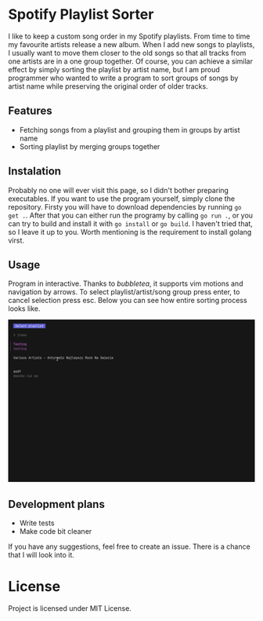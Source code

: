 # Spotify Playlist Sorter

I like to keep a custom song order in my Spotify playlists. From time to time my favourite artists 
release a new album. When I add new songs to playlists, I usually want to move them closer to the old songs
so that all tracks from one artists are in a one group together. Of course, you can achieve a similar effect by simply 
sorting the playlist by artist name, but I am proud programmer who wanted to write a program to sort groups of songs by 
artist name while preserving the original order of older tracks.

## Features

* Fetching songs from a playlist and grouping them in groups by artist name
* Sorting playlist by merging groups together

## Instalation

Probably no one will ever visit this page, so I didn't bother preparing executables. If you want to use the
program yourself, simply clone the repository. Firsty you will have to download dependencies by running `go get .`.
After that you can either run the programy by calling `go run .`, or you can try to build and install it with 
`go install` or `go build`. I haven't tried that, so I leave it up to you. Worth mentioning is the requirement to 
install golang virst.

## Usage

Program in interactive. Thanks to _bubbletea_, it supports vim motions and navigation by arrows. To select
playlist/artist/song group press enter, to cancel selection press esc. Below you can see how entire sorting process
looks like.

![Program usage](./docs/usage.gif)

## Development plans

* Write tests
* Make code bit cleaner

If you have any suggestions, feel free to create an issue. There is a chance that I will look into it.

# License

Project is licensed under MIT License.
